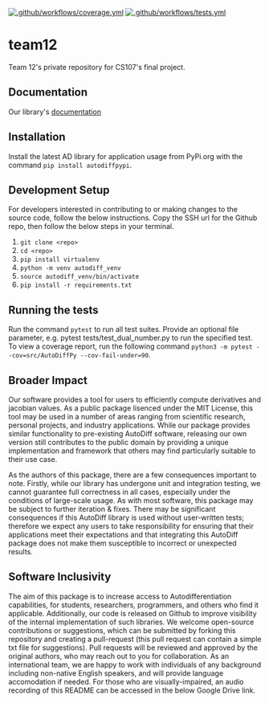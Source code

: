 [![.github/workflows/coverage.yml](https://code.harvard.edu/CS107/team12/actions/workflows/coverage.yml/badge.svg)](https://code.harvard.edu/CS107/team12/actions/workflows/coverage.yml)
[![.github/workflows/tests.yml](https://code.harvard.edu/CS107/team12/actions/workflows/tests.yml/badge.svg)](https://code.harvard.edu/CS107/team12/actions/workflows/tests.yml)
# team12
Team 12's private repository for CS107's final project. 

## Documentation
Our library's [documentation](https://code.harvard.edu/CS107/team12/blob/main/docs/documentation.ipynb)

## Installation
Install the latest AD library for application usage from PyPi.org with the command `pip install autodiffpypi`.

## Development Setup
For developers interested in contributing to or making changes to the source code, follow the below instructions. Copy the SSH url for the Github repo, then follow the below steps in your terminal.

1. `git clone <repo>`
2. `cd <repo>`
3. `pip install virtualenv`
4. `python -m venv autodiff_venv`
5. `source autodiff_venv/bin/activate`
6. `pip install -r requirements.txt`

## Running the tests
Run the command `pytest` to run all test suites. Provide an optional file parameter, e.g. pytest tests/test_dual_number.py to run the specified test.
To view a coverage report, run the following command `python3 -m pytest --cov=src/AutoDiffPy --cov-fail-under=90`.

## Broader Impact
Our software provides a tool for users to efficiently compute derivatives and jacobian values. As a public package lisenced under the MIT License, this tool may be used in a number of areas ranging from scientific research, personal projects, and industry applications. While our package provides similar functionality to pre-existing AutoDiff software, releasing our own version still contributes to the public domain by providing a unique implementation and framework that others may find particularly suitable to their use case. 

As the authors of this package, there are a few consequences important to note. Firstly, while our library has undergone unit and integration testing, we cannot guarantee full correctness in all cases, especially under the conditions of large-scale usage. As with most software, this package may be subject to further iteration & fixes. There may be significant consequences if this AutoDiff library is used without user-written tests; therefore we expect any users to take responsibility for ensuring that their applications meet their expectations and that integrating this AutoDiff package does not make them susceptible to incorrect or unexpected results.

## Software Inclusivity
The aim of this package is to increase access to Autodifferentiation capabilities, for students, researchers, programmers, and others who find it applicable. Additionally, our code is released on Github to improve visibility of the internal implementation of such libraries. We welcome open-source contributions or suggestions, which can be submitted by forking this repository and creating a pull-request (this pull request can contain a simple txt file for suggestions). Pull requests will be reviewed and approved by the original authors, who may reach out to you for collaboration. As an international team, we are happy to work with individuals of any background including non-native English speakers, and will provide language accomodation if needed. For those who are visually-impaired, an audio recording of this README can be accessed in the below Google Drive link.
